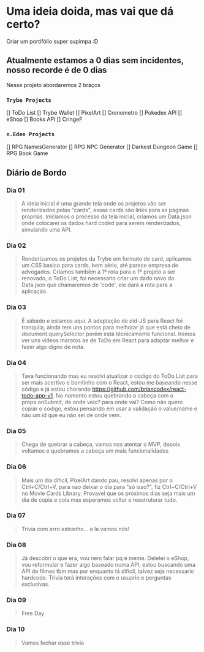 # Uma ideia doida, mas vai que dá certo?

Criar um portifólio super supimpa :D

## Atualmente estamos a 0 dias sem incidentes, nosso recorde é de 0 dias

Nesse projeto abordaremos 2 braços

### `Trybe Projects`

[] ToDo List
[] Trybe Wallet
[] PixelArt
[] Cronometro
[] Pokedex API
[] eShop
[] Books API
[] CringeF

### `n.Eden Projects`

[] RPG NamesGenerator
[] RPG NPC Generator
[] Darkest Dungeon Game
[] RPG Book Game

## Diário de Bordo


### Dia 01
> A ideia inicial é uma grande tela onde os projetos vão ser renderizados pelas "cards", essas cards são links para as páginas proprias.
> Iniciamos o processo da tela inicial, criamos um Data.json onde colocarei os dados hard coded para serem renderizados, simulando uma API.

### Dia 02
> Renderizamos os projetos da Trybe em formato de card, aplicamos um CSS basico para cards, bem sério, até parece empresa de advogados.
> Criamos também a 1º rota para o 1º projeto a ser renovado, o ToDo List, foi necessario criar um dado novo do Data.json que chamaremos de 'code', ele dará a rota para a aplicação.

### Dia 03
> É sábado e estamos aqui.
> A adaptação de old-JS para React foi tranquila, ainda tem uns pontos para melhorar já que está cheio de document.querySelector porém está técnicamente funcional.
> Iremos ver uns videos marotos ae de ToDo em React para adaptar melhor e fazer algo digno de nota.

### Dia 04
> Tava funcionando mas eu resolvi atualizar o codigo do ToDo List para ser mais acertivo e bonitinho com o React, estou me baseando nesse código e já estou chorando https://github.com/briancodex/react-todo-app-v1.
> No nomento estou quebrando a cabeça com o props.onSubmit, de onde veio? para onde vai? Como não quero copiar o codigo, estou pensando em usar a validação o value/name e não um id que eu não sei de onde vem.

### Dia 05
> Chega de quebrar a cabeça, vamos nos atentar o MVP, depois voltamos e quebramos a cabeça em mais funcionalidades

### Dia 06
> Mais um dia dificil, PixelArt dando pau, resolvi apenas por o Ctrl+C/Ctrl+V, para nao deixar o dia para "só isso?", fiz Ctrl+C/Ctrl+V no Movie Cards Library. Provavel que os proximos dias seja mais um dia de copia e cola mas esperamos voltar e reestruturar tudo.

### Dia 07
> Trivia com erro estranho... e la vamos nós!

### Dia 08
> Já descobri o que era, vou nem falar pq é meme.
> Deletei o eShop, vou reformular e fazer algo baseado numa API, estou buscando uma API de filmes tbm mas por enquanto tá dificil, talvez seja necessario hardcode.
> Trivia terá interações com o usuario e perguntas exclusivas.

### Dia 09
> Free Day

### Dia 10
> Vamos fechar esse trivia